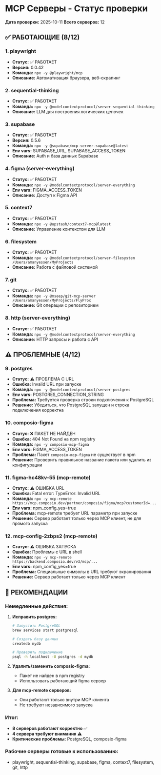 # MCP Серверы - Статус проверки

**Дата проверки:** 2025-10-11
**Всего серверов:** 12

## ✅ РАБОТАЮЩИЕ (8/12)

### 1. **playwright**
- **Статус:** ✅ РАБОТАЕТ
- **Версия:** 0.0.42
- **Команда:** `npx -y @playwright/mcp`
- **Описание:** Автоматизация браузера, веб-скрапинг

### 2. **sequential-thinking**
- **Статус:** ✅ РАБОТАЕТ
- **Команда:** `npx -y @modelcontextprotocol/server-sequential-thinking`
- **Описание:** LLM для построения логических цепочек

### 3. **supabase**
- **Статус:** ✅ РАБОТАЕТ
- **Версия:** 0.5.6
- **Команда:** `npx -y @supabase/mcp-server-supabase@latest`
- **Env vars:** SUPABASE_URL, SUPABASE_ACCESS_TOKEN
- **Описание:** Auth и база данных Supabase

### 4. **figma** (server-everything)
- **Статус:** ✅ РАБОТАЕТ
- **Команда:** `npx -y @modelcontextprotocol/server-everything`
- **Env vars:** FIGMA_ACCESS_TOKEN
- **Описание:** Доступ к Figma API

### 5. **context7**
- **Статус:** ✅ РАБОТАЕТ
- **Команда:** `npx -y @upstash/context7-mcp@latest`
- **Описание:** Управление контекстом для LLM

### 6. **filesystem**
- **Статус:** ✅ РАБОТАЕТ
- **Команда:** `npx -y @modelcontextprotocol/server-filesystem /Users/amanyessen/MyProjects`
- **Описание:** Работа с файловой системой

### 7. **git**
- **Статус:** ✅ РАБОТАЕТ
- **Команда:** `npx -y @mseep/git-mcp-server /Users/amanyessen/MyProjects/FlyProx`
- **Описание:** Git операции с репозиторием

### 8. **http** (server-everything)
- **Статус:** ✅ РАБОТАЕТ
- **Команда:** `npx -y @modelcontextprotocol/server-everything`
- **Описание:** HTTP запросы и работа с API

## ⚠️ ПРОБЛЕМНЫЕ (4/12)

### 9. **postgres**
- **Статус:** ⚠️ ПРОБЛЕМА С URL
- **Ошибка:** Invalid URL при запуске
- **Команда:** `npx -y @modelcontextprotocol/server-postgres`
- **Env vars:** POSTGRES_CONNECTION_STRING
- **Проблема:** Требуется проверка строки подключения к PostgreSQL
- **Решение:** Убедиться, что PostgreSQL запущен и строка подключения корректна

### 10. **composio-figma**
- **Статус:** ❌ ПАКЕТ НЕ НАЙДЕН
- **Ошибка:** 404 Not Found на npm registry
- **Команда:** `npx -y composio-mcp-figma`
- **Env vars:** FIGMA_ACCESS_TOKEN
- **Проблема:** Пакет `composio-mcp-figma` не существует в npm
- **Решение:** Проверить правильное название пакета или удалить из конфигурации

### 11. **figma-hc48kv-55** (mcp-remote)
- **Статус:** ⚠️ ОШИБКА URL
- **Ошибка:** Fatal error: TypeError: Invalid URL
- **Команда:** `npx -y mcp-remote https://mcp.composio.dev/partner/composio/figma/mcp?customerId=...`
- **Env vars:** npm_config_yes=true
- **Проблема:** mcp-remote требует URL параметр при запуске
- **Решение:** Сервер работает только через MCP клиент, не для прямого запуска

### 12. **mcp-config-2zbps2** (mcp-remote)
- **Статус:** ⚠️ ОШИБКА ЗАПУСКА
- **Ошибка:** Проблемы с URL в shell
- **Команда:** `npx -y mcp-remote https://backend.composio.dev/v3/mcp/...`
- **Env vars:** npm_config_yes=true
- **Проблема:** Специальные символы в URL требуют экранирования
- **Решение:** Сервер работает только через MCP клиент

## 🔧 РЕКОМЕНДАЦИИ

### Немедленные действия:
1. **Исправить postgres:**
   ```bash
   # Запустить PostgreSQL
   brew services start postgresql

   # Создать базу данных
   createdb mydb

   # Проверить подключение
   psql -h localhost -U postgres -d mydb
   ```

2. **Удалить/заменить composio-figma:**
   - Пакет не найден в npm registry
   - Использовать работающий figma сервер

3. **Для mcp-remote серверов:**
   - Они работают только внутри MCP клиента
   - Не требуют независимого запуска

### Итог:
- **8 серверов работают корректно** ✅
- **4 сервера требуют внимания** ⚠️
- **Критические проблемы:** PostgreSQL, composio-figma

### Рабочие серверы готовые к использованию:
- playwright, sequential-thinking, supabase, figma, context7, filesystem, git, http